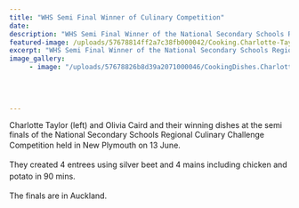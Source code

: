 ```yaml
---
title: "WHS Semi Final Winner of Culinary Competition"
date: 
description: "WHS Semi Final Winner of the National Secondary Schools Regional Culinary Challenge Competition held in New Plymouth on 13 June. Charlotte Taylor (left) and Olivia Caird and their winning dishes..."
featured-image: /uploads/57678814ff2a7c38fb000042/Cooking.Charlotte-Taylor--Olivia-Caird.Culinary-Comp-13.6.JPG
excerpt: "WHS Semi Final Winner of the National Secondary Schools Regional Culinary Challenge Competition held in New Plymouth on 13 June. Charlotte Taylor and Olivia Caird and their winning dishes..."
image_gallery:
     - image: "/uploads/57678826b8d39a2071000046/CookingDishes.Charlotte-Taylor--Olivia-Caird.Culinary-Comp-13.6.JPG"
    
    
    
    
---
```


<p><span>Charlotte Taylor (left) and Olivia Caird and their winning dishes at the semi finals of the National Secondary Schools Regional Culinary Challenge Competition held&nbsp;in&nbsp;New Plymouth on 13</span><span style="line-height: 1.5;">&nbsp;June. </span></p>
<p><span style="line-height: 1.5;">They created 4 entrees using silver beet and 4 mains including chicken and potato in 90 mins. </span></p>
<p><span style="line-height: 1.5;">The finals are in Auckland.</span></p>

